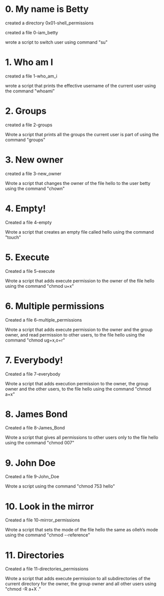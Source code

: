 # 0. My name is Betty

created a directory 0x01-shell_permissions

created a file 0-iam_betty

wrote a script to switch user using command "su"

# 1. Who am I

created a file 1-who_am_i

wrote a script that prints the effective username of the current user using the command "whoami"

# 2. Groups

created a file 2-groups

Wrote a script that prints all the groups the current user is part of using the command "groups"

# 3. New owner

created a file 3-new_owner

Wrote a script that changes the owner of the file hello to the user betty using the command "chown"

# 4. Empty!

Created a file 4-empty

Wrote a script that creates an empty file called hello using the command "touch"

# 5. Execute

Created a file 5-execute

Wrote  a script that adds execute permission to the owner of the file hello using the command "chmod u+x"

# 6. Multiple permissions

Created a file 6-multiple_permissions

Wrote a script that adds execute permission to the owner and the group owner, and read permission to other users, to the file hello using the command "chmod ug+x,o+r"

# 7. Everybody!

Created a file 7-everybody

Wrote a script that adds execution permission to the owner, the group owner and the other users, to the file hello using the command "chmod a+x"

# 8. James Bond

Created a file 8-James_Bond

Wrote a script that gives all  permissions to other users only to the file hello using the command "chmod 007"

# 9. John Doe

Created a file 9-John_Doe

Wrote a script using the command "chmod 753 hello"

# 10. Look in the mirror

Created a file 10-mirror_permissions

Wrote a script that  sets the mode of the file hello the same as olleh’s mode using the command "chmod --reference"

# 11. Directories

Created a file 11-directories_permissions

Wrote  a script that adds execute permission to all subdirectories of the current directory for the owner, the group owner and all other users using "chmod -R a+X ."




























